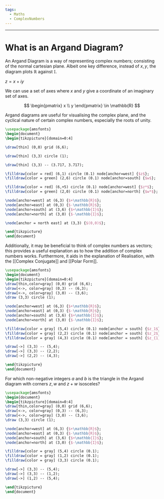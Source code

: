 ```yaml
---
tags:
  - Maths
  - ComplexNumbers
---
```

---

#  What is an Argand Diagram?

An Argand Diagram is a way of representing complex numbers; consisting of the normal cartesian plane. Albeit one key difference, instead of $x,y$, the diagram plots $\mathbb{R}$ against $\mathbb{I}$.

$z=x + iy$

We can use a set of axes where $x$ and $y$ give a coordinate of an imaginary set of axes.

$$
 \begin{pmatrix}
x \\ y
\end{pmatrix} \in \mathbb{R}
$$

Argand diagrams are useful for visualising the complex plane, and the cyclical nature of certain complex numbers, especially the roots of unity.

```tikz
\usepackage{amsfonts}
\begin{document}
\begin{tikzpicture}[domain=0:4]

\draw[thin] (0,0) grid (6,6);

\draw[thin] (3,3) circle (1);

\draw[thin] (3,3) -- (3.717, 3.717);

\filldraw[color = red] (6,1) circle (0.1) node[anchor=west] {$z$};
\filldraw[color = green] (2,6) circle (0.1) node[anchor=south] {$w$};

\filldraw[color = red] (6,+5) circle (0.1) node[anchor=west] {$z*$};
\filldraw[color = green] (2,0) circle (0.1) node[anchor=north] {$w*$};

\node[anchor=west] at (6,3) {$+\mathbb{R}$};
\node[anchor=east] at (0,3) {$-\mathbb{R}$};
\node[anchor=south] at (3,6) {$+\mathbb{I}$};
\node[anchor=north] at (3,0) {$-\mathbb{I}$};

\node[anchor = north east] at (3,3) {$(0,0)$};

\end{tikzpicture}
\end{document}
```
Additionally, it may be beneficial to think of complex numbers as vectors; this provides a useful explanation as to how the addition of complex numbers works. Furthermore, it aids in the explanation of Realisation, with the [[Complex Conjugate]] and [[Polar Form]].

``` tikz
\usepackage{amsfonts}
\begin{document}
\begin{tikzpicture}[domain=0:4]
\draw[thin,color=gray] (0,0) grid (6,6);
\draw[<->, color=gray] (0,3) -- (6,3);
\draw[<->, color=gray] (3,0) -- (3,6);
\draw (3,3) circle (1);

\node[anchor=west] at (6,3) {$+\mathbb{R}$};
\node[anchor=east] at (0,3) {$-\mathbb{R}$};
\node[anchor=south] at (3,6) {$+\mathbb{I}$};
\node[anchor=north] at (3,0) {$-\mathbb{I}$};

\filldraw[color = gray] (5,4) circle (0.1) node[anchor = south] {$z_1$}; 
\filldraw[color = gray] (2,2) circle (0.1) node[anchor = south] {$z_2$};
\filldraw[color = gray] (4,3) circle (0.1) node[anchor = south] {$z_{1} + z_{2}$};

\draw[->] (3,3) -- (5,4);
\draw[->] (3,3) -- (2,2);
\draw[->] (2,2) -- (4,3);

\end{tikzpicture}
\end{document}
```


For which non-negative integers $a$ and $b$ is the triangle in the Argand diagram with corners $z,w$ and $z+w$ isosceles?

```tikz
\usepackage{amsfonts}
\begin{document}
\begin{tikzpicture}[domain=0:4]
\draw[thin,color=gray] (0,0) grid (6,6);
\draw[<->, color=gray] (0,3) -- (6,3);
\draw[<->, color=gray] (3,0) -- (3,6);
\draw (3,3) circle (1);

\node[anchor=west] at (6,3) {$+\mathbb{R}$};
\node[anchor=east] at (0,3) {$-\mathbb{R}$};
\node[anchor=south] at (3,6) {$+\mathbb{I}$};
\node[anchor=north] at (3,0) {$-\mathbb{I}$};

\filldraw[color = gray] (5,4) circle (0.1); 
\filldraw[color = gray] (1,2) circle (0.1);
\filldraw[color = gray] (3,3) circle (0.1);

\draw[->] (3,3) -- (5,4);
\draw[->] (3,3) -- (1,2);
\draw[->] (1,2) -- (5,4);

\end{tikzpicture}
\end{document}
```

